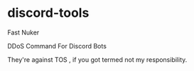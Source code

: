 # discord-tools
Fast Nuker

DDoS Command For Discord Bots

They're against TOS , if you got termed not my responsibility.
